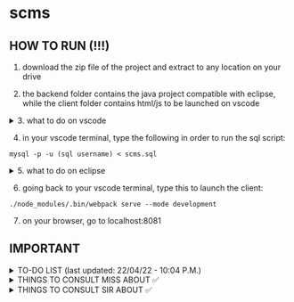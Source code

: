 # scms

## HOW TO RUN (!!!)

1. download the zip file of the project and extract to any location on your drive

2. the backend folder contains the java project compatible with eclipse, while the client folder contains html/js to be launched on vscode

<details>
<summary>3. what to do on vscode</summary>

    1. add the client folder to ur vscode workspace

    2. make sure that your terminal is set to the client folder directory
        * e.g. your terminal should look like this:
        
    E:\Programming\github\scms\client> []     <= this thing is ur cursor
    
</details>

4. in your vscode terminal, type the following in order to run the sql script:
```
mysql -p -u (sql username) < scms.sql
```

<details>
<summary>5. what to do on eclipse</summary>

    1. import as project the backend to eclipse
    
    2. within eclipse, in src/main/resources/application.properties,
    change the necessary info to match ur sql settings

    3. run 'program.java' within the backend project on eclipse

</details>

6. going back to your vscode terminal, type this to launch the client:

```
./node_modules/.bin/webpack serve --mode development
```

7. on your browser, go to localhost:8081


## IMPORTANT
<details>
<summary>TO-DO LIST (last updated: 22/04/22 - 10:04 P.M.)</summary>

- implement "update" functionality into the saves
    <details>
    <summary>backend</summary>

    * category

    * customer

    * order

    * product
    </details>

    <details>
    <summary>client</summary>

    * category

    * customer

    * order
    
    * product

        <details>
        <summary>client: things of note</summary>

        - make sure that the header changes if there is an id received (check recording for more info)

        - if there is an id (which means u are editing), then header is "Editing {object} {id}}"
            - where 
                - object is either category, customer, order, or product
                - id is the object's id
                - e.g. Editing Product 1

            - should delete button be:
                - in category show, beside the edit button (like how sir did it)
                - or embedded in the edit page as a danger zone?
                    - if danger zone, set it so it only appears when u go to save page through the edit button
                    - if there is id, then return danger zone

        </details>
    </details>
        
- implement "delete" functionality ✅

</details>

<details>
<summary>THINGS TO CONSULT MISS ABOUT ✅</summary>

1. how our backend and client works
    * backend thats built on spring framework that is connected to a mysql db
    * client that runs on react and js
2. incompatibility with the java tutorial she showed
    * java & jdbc vs. java spring framework & mysql
    * wrong understanding that we needed a .sql file to have a working backend?
    * rather, we are connected to sql already
3. we're following the oop that our other major is talking about
4. ensure that she knows there is mysql involved
    * we dont have a specific .sql file, BUT we are working with sql
    * the only thing that needs to be done is make a scms db in mysql
    * then our backend will handle the rest

</details>

<details>
<summary>THINGS TO CONSULT SIR ABOUT ✅</summary>

1. ung id system ang gulo :l
2. ung orders, how to work with many to many relationships?
    * how to have a form input for many inputs (like list of product)? 
    * and how to convert that into smth that the backend can use???
    * how to work with the builder + controller?
3. additionally, how to work with arrays sa render product?
    * e.g. in categories, show localhost:8080, the array of products under a category
    * how to render that?
4. how to work with update and delete in the backend?
    * problematic cors request errors kahit may cross origin annotation

</details>